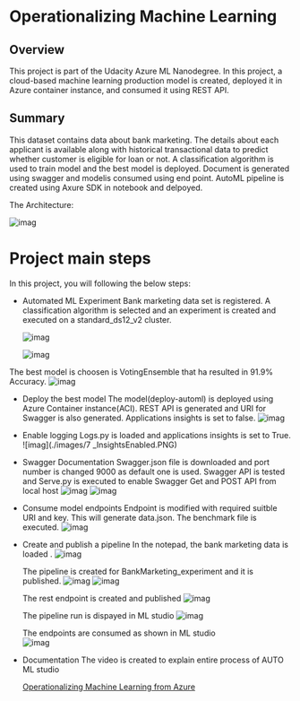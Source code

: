 # Operationalizing Machine Learning

## Overview
This project is part of the Udacity Azure ML Nanodegree.
In this project, a cloud-based machine learning production model is created, deployed it in Azure container instance, and consumed it using REST API.

## Summary
This dataset contains data about bank marketing. The details about each applicant is available along with historical transactional data to predict whether customer is eligible for loan or not. A classification algorithm is used to train model and the best model is deployed. Document is generated using swagger and modelis consumed using end point.
AutoML pipeline is created using Axure SDK in notebook and delpoyed.

The Architecture:

![imag](./images/1_Arch.png)



# Project main steps
In this project, you will following the below steps:

* Automated ML Experiment
  Bank marketing data set is registered. A classification algorithm is selected and an experiment is created and executed on a standard_ds12_v2 cluster.
 
	![imag](./images/2_BankMarketingData.PNG)
 
	![imag](./images/3_BikeExperimentCompleted.PNG)
 
The best model is choosen is VotingEnsemble that ha resulted in 91.9% Accuracy. 
![imag](./images/4_VotingEnsemble-2.PNG)
 
 
* Deploy the best model
The model(deploy-automl) is deployed using Azure Container instance(ACI). REST API is generated and URI for Swagger is also generated. Applications insights is set to false.
![imag](./images/5_AutoMLDeployed.PNG)
    
   
* Enable logging
	Logs.py is loaded and applications insights is set to True.
     ![imag](./images/7 _InsightsEnabled.PNG)
     
* Swagger Documentation
    Swagger.json file is downloaded and port number is changed 9000 as default one is used. Swagger API is tested and Serve.py is executed to enable Swagger Get and POST API from local host
    ![imag](./images/8_LogsScript.PNG)
    ![imag](./images/9_SwaggerOnLocalhost.PNG)
    
* Consume model endpoints
    Endpoint is modified with required suitble URI and key. This will generate data.json. The benchmark file is executed.
      ![imag](./images/10_benchmarkRunning.PNG)
      
* Create and publish a pipeline
   In the notepad, the bank marketing data is loaded .
   ![imag](./images/11_Notepad-Experiment.PNG)
   
   The pipeline is created for BankMarketing_experiment and it is published.
   ![imag](./images/12_Notepad-CreateMLPipeline.PNG)
   ![imag](./images/13_Notepad-CreateMLPipeline(2).PNG)
   
   The rest endpoint is created and published
   ![imag](./images/15_Notepad-PublishEndpoint.PNG)
   
   The pipeline run is dispayed in ML studio
   ![imag](./images/17_Notepad-PipelineRunFromStudio.PNG)
    
   The endpoints are consumed as shown in ML studio  
   ![imag](./images/18_Notepad-EndPointConsuption.PNG)
     
* Documentation
  The video is created to explain entire process of AUTO ML studio
  
  [Operationalizing Machine Learning from Azure](https://youtu.be/-DrpDr3xqic)
  
  
